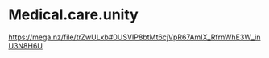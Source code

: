 # Medical.care.unity



https://mega.nz/file/trZwULxb#0USVIP8btMt6cjVpR67AmIX_RfrnWhE3W_inU3N8H6U


